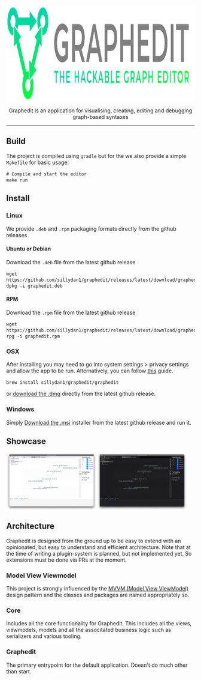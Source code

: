 <p align="center">
   <picture>
      <source media="(prefers-color-scheme: dark)" srcset="https://raw.githubusercontent.com/sillydan1/graphedit/main/.github/resources/logo/graphedit-logo-dark.svg">
      <source media="(prefers-color-scheme: light)" srcset="https://raw.githubusercontent.com/sillydan1/graphedit/main/.github/resources/logo/graphedit-logo-light.svg">
      <img alt="graphedit logo" width="700" height="256" src="https://raw.githubusercontent.com/sillydan1/graphedit/main/.github/resources/logo/graphedit-logo-light.svg" style="max-width: 100%;">
   </picture>
</p>

<p align="center">
   Graphedit is an application for visualising, creating, editing and debugging graph-based syntaxes
</p>

------

## Build
The project is compiled using `gradle` but for the we also provide a simple `Makefile` for basic usage:
```shell
# Compile and start the editor
make run
```

## Install
### Linux
We provide `.deb` and `.rpm` packaging formats directly from the github releases

<!-- #### Flatpak -->
<!-- ```shell -->
<!-- flatpak install sillydan1/graphedit/graphedit -->
<!-- ``` -->

#### Ubuntu or Debian
Download the `.deb` file from the latest github release
```shell
wget https://github.com/sillydan1/graphedit/releases/latest/download/graphedit.deb
dpkg -i graphedit.deb
```

#### RPM
Download the `.rpm` file from the latest github release
```shell
wget https://github.com/sillydan1/graphedit/releases/latest/download/graphedit.rpm
rpg -i graphedit.rpm
```

### OSX
After installing you may need to go into system settings > privacy settings and allow the app to be run. Alternatively, you can follow [this](https://support.apple.com/en-lk/guide/mac-help/mchleab3a043/mac) guide.
```shell
brew install sillydan1/graphedit/graphedit
```
or [download the .dmg](https://github.com/sillydan1/graphedit/releases/latest/download/graphedit.dmg) directly from the latest github release.

### Windows
Simply [Download the .msi](https://github.com/sillydan1/graphedit/releases/latest/download/graphedit.msi) installer from the latest github release and run it.

## Showcase
<div style="display: flex;" align="center">
  <img src="https://raw.githubusercontent.com/sillydan1/graphedit/main/.github/resources/screenshots/Screenshot-light.png" alt="Image 1" width="48%" />
  <img src="https://raw.githubusercontent.com/sillydan1/graphedit/main/.github/resources/screenshots/Screenshot-dark.png" alt="Image 2" width="48%" />
</div>

## Architecture
Graphedit is designed from the ground up to be easy to extend with an opinionated, but easy to understand and efficient architecture.
Note that at the time of writing a plugin-system is planned, but not implemented yet. So extensions must be done via PRs at the moment.

### Model View Viewmodel
This project is strongly influenced by the [MVVM (Model View ViewModel)](https://en.wikipedia.org/wiki/Model–view–viewmodel) design pattern and the classes and packages are named appropriately so.
 
### Core
Includes all the core functionality for Graphedit. This includes all the views, viewmodels, models and all the associtated business logic such as serializers and various tooling.

### Graphedit
The primary entrypoint for the default application. Doesn't do much other than start.


